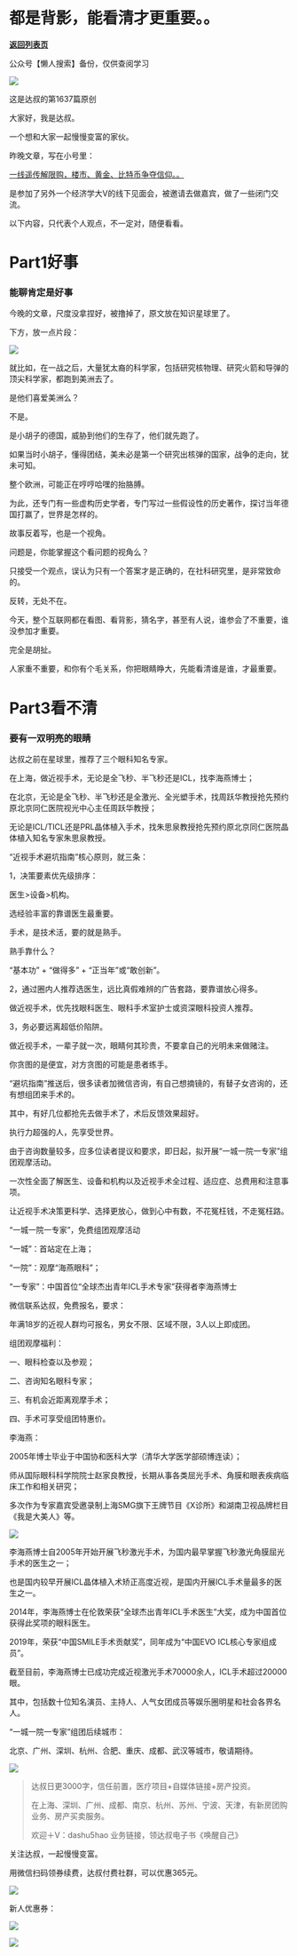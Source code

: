 # 都是背影，能看清才更重要。。

[**返回列表页**](/gzh/达叔天演论)

公众号【懒人搜索】备份，仅供查阅学习

![](https://mmbiz.qpic.cn/mmbiz_png/MAUQjpXpKc2oWuRGMoHJPicHIzzPHCpqnbtNITAkwJzL9yUuRiaSUib3Df75p45lN4hmWo9qRgLJ1kcg78Ru6ushA/640?wx_fmt=png&from;=appmsg)

这是达叔的第1637篇原创

大家好，我是达叔。

一个想和大家一起慢慢变富的家伙。

昨晚文章，写在小号里：

[一线遥传解限购，楼市、黄金、比特币争夺信仰。。](https://mp.weixin.qq.com/s?__biz=Mzg2NjYxNTY5NA==&mid=2247489532&idx=1&sn=b359454501fb1218febdf1728c7fa0fb&scene=21#wechat_redirect)  

是参加了另外一个经济学大V的线下见面会，被邀请去做嘉宾，做了一些闭门交流。

以下内容，只代表个人观点，不一定对，随便看看。

# Part1好事

### 能聊肯定是好事

今晚的文章，尺度没拿捏好，被撸掉了，原文放在知识星球里了。

下方，放一点片段：  

![](https://mmbiz.qpic.cn/mmbiz_png/7jriahnMs10Jy40jicvbInxS07Yxqibic97zOfwNRsardN43LbwDztoX8ITq3frTDfQxoCdQQtFGnEl7QcNHAHmZyA/640?wx_fmt=png&from;=appmsg)

就比如，在一战之后，大量犹太裔的科学家，包括研究核物理、研究火箭和导弹的顶尖科学家，都跑到美洲去了。

是他们喜爱美洲么？

不是。

是小胡子的德国，威胁到他们的生存了，他们就先跑了。

如果当时小胡子，懂得团结，美未必是第一个研究出核弹的国家，战争的走向，犹未可知。  

整个欧洲，可能正在哼哼哈嘿的抬胳膊。

为此，还专门有一些虚构历史学者，专门写过一些假设性的历史著作，探讨当年德国打赢了，世界是怎样的。

故事反着写，也是一个视角。  

问题是，你能掌握这个看问题的视角么？

只接受一个观点，误认为只有一个答案才是正确的，在社科研究里，是非常致命的。

反转，无处不在。

今天，整个互联网都在看图、看背影，猜名字，甚至有人说，谁参会了不重要，谁没参加才重要。  

完全是胡扯。  

人家重不重要，和你有个毛关系，你把眼睛睁大，先能看清谁是谁，才最重要。  

  

# Part3看不清

### 要有一双明亮的眼睛

达叔之前在星球里，推荐了三个眼科知名专家。

在上海，做近视手术，无论是全飞秒、半飞秒还是ICL，找李海燕博士；

在北京，无论是全飞秒、半飞秒还是全激光、全光塑手术，找周跃华教授抢先预约原北京同仁医院视光中心主任周跃华教授；

无论是ICL/TICL还是PRL晶体植入手术，找朱思泉教授抢先预约原北京同仁医院晶体植入知名专家朱思泉教授。

“近视手术避坑指南”核心原则，就三条：

1，决策要素优先级排序：

医生>设备>机构。

选经验丰富的靠谱医生最重要。

手术，是技术活，要的就是熟手。

熟手靠什么？

“基本功” + “做得多” + “正当年”或“敢创新”。

2，通过圈内人推荐选医生，远比真假难辨的广告套路，要靠谱放心得多。

做近视手术，优先找眼科医生、眼科手术室护士或资深眼科投资人推荐。

3，务必要远离超低价陷阱。

做近视手术，一辈子就一次，眼睛何其珍贵，不要拿自己的光明未来做赌注。

你贪图的是便宜，对方贪图的可能是患者练手。

“避坑指南”推送后，很多读者加微信咨询，有自己想摘镜的，有替子女咨询的，还有想组团来手术的。

其中，有好几位都抢先去做手术了，术后反馈效果超好。

执行力超强的人，先享受世界。

由于咨询数量较多，应多位读者提议和要求，即日起，拟开展“一城一院一专家”组团观摩活动。

一次性全面了解医生、设备和机构以及近视手术全过程、适应症、总费用和注意事项。

让近视手术决策更科学、选择更放心，做到心中有数，不花冤枉钱，不走冤枉路。

“一城一院一专家”，免费组团观摩活动

“一城”：首站定在上海；

“一院”：观摩“海燕眼科”；

“一专家”：中国首位“全球杰出青年ICL手术专家”获得者李海燕博士

微信联系达叔，免费报名，要求：

年满18岁的近视人群均可报名，男女不限、区域不限，3人以上即成团。

组团观摩福利：

一、眼科检查以及参观；

二、咨询知名眼科专家；

三、有机会近距离观摩手术；

四、手术可享受组团特惠价。

李海燕：

2005年博士毕业于中国协和医科大学（清华大学医学部硕博连读）；

师从国际眼科科学院院士赵家良教授，长期从事各类屈光手术、角膜和眼表疾病临床工作和相关研究；

多次作为专家嘉宾受邀录制上海SMG旗下王牌节目《X诊所》和湖南卫视品牌栏目《我是大美人》等。

![](https://mmbiz.qpic.cn/mmbiz_png/7jriahnMs10Jy40jicvbInxS07Yxqibic97zJXMibyPciaQK7Em1MXbsrbcUXctEC3UZpCXT2ibzHRELHJD0MG8KlzNpQ/640?wx_fmt=png&from;=appmsg)

李海燕博士自2005年开始开展飞秒激光手术，为国内最早掌握飞秒激光角膜屈光手术的医生之一；

也是国内较早开展ICL晶体植入术矫正高度近视，是国内开展ICL手术量最多的医生之一。

2014年，李海燕博士在伦敦荣获“全球杰出青年ICL手术医生”大奖，成为中国首位获得此奖项的眼科医生。

2019年，荣获“中国SMILE手术贡献奖”，同年成为“中国EVO ICL核心专家组成员”。

截至目前，李海燕博士已成功完成近视激光手术70000余人，ICL手术超过20000眼。

其中，包括数十位知名演员、主持人、人气女团成员等娱乐圈明星和社会各界名人。

“一城一院一专家”组团后续城市：

北京、广州、深圳、杭州、合肥、重庆、成都、武汉等城市，敬请期待。

![](https://mmbiz.qpic.cn/mmbiz_jpg/7jriahnMs10Jy40jicvbInxS07Yxqibic97zkvafiblRia1PnYZW5pwGAlia9I5TUcMTVPMia4uvJFNUew9BWv4pvUPngg/640?wx_fmt=jpeg)

> 达叔日更3000字，信任前置，医疗项目+自媒体链接+房产投资。
>
> 在上海、深圳、广州、成都、南京、杭州、苏州、宁波、天津，有新房团购业务、房产买卖服务。
>
> 欢迎＋V：dashu5hao 业务链接，领达叔电子书《唤醒自己》

关注达叔，一起慢慢变富。

用微信扫码领券续费，达叔付费社群，可以优惠365元。

![](https://mmbiz.qpic.cn/mmbiz_png/MAUQjpXpKc3YfwvMOLuIFjDRJon5DgH9CYiaugh8iavnGuiaXB9O74e6gKYg8w8HVXiajXIQncNX3hGGR1U9zFafibg/640?wx_fmt=png&from;=appmsg)

新人优惠券：  

![](https://mmbiz.qpic.cn/mmbiz_png/MAUQjpXpKc3YfwvMOLuIFjDRJon5DgH937dfgbsiavSN8iaU8EE2gXC2BFGlGCLCdbibFBA7pEDe6FtkzIdQreN5A/640?wx_fmt=png&from;=appmsg)

[![](https://mmbiz.qpic.cn/mmbiz_png/7jriahnMs10KWibLnBooumyrAUjycRQO8pt0gpX7weHOtafYopv6Srmicwj8pl8RdVKAWnFMzde5a1jJo8iayklIUQ/640?wx_fmt=png&from;=appmsg)](http://mp.weixin.qq.com/s?__biz=MzA3MDQxNTg1MQ==&mid=2247497449&idx=1&sn=ded8fcc13e57283a76c5a3396b787cdb&chksm=9f3f926da8481b7b454e5c742e88aa8db5057f39db9cfb4e68ada285e7b6de735524c6a54718&scene=21#wechat_redirect)

